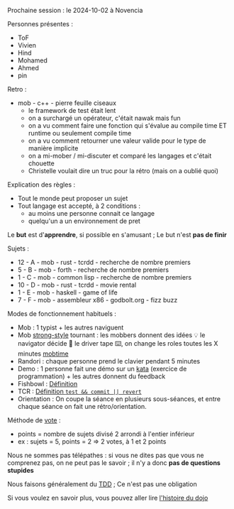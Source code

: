 Prochaine session : le 2024-10-02 à Novencia

Personnes présentes :

- ToF
- Vivien
- Hind
- Mohamed
- Ahmed
- pin

Retro :

- mob - c++ - pierre feuille ciseaux
  - le framework de test était lent
  - on a surchargé un opérateur, c'était nawak mais fun
  - on a vu comment faire une fonction qui s'évalue au compile time ET runtime ou seulement compile time
  - on a vu comment retourner une valeur valide pour le type de manière implicite
  - on a mi-mober / mi-discuter et comparé les langages et c'était chouette
  - Christelle voulait dire un truc pour la rétro (mais on a oublié quoi)

Explication des règles :

- Tout le monde peut proposer un sujet
- Tout langage est accepté, à 2 conditions :
  - au moins une personne connait ce langage
  - quelqu'un a un environnement de pret

Le **but** est d'**apprendre**, si possible en s'amusant ;
Le but n'est **pas de finir**

Sujets :

- 12 - A - mob - rust - tcrdd - recherche de nombre premiers
- 5 - B - mob - forth - recherche de nombre premiers
- 1 - C - mob - common lisp - recherche de nombre premiers
- 10 - D - mob - rust - tcrdd - movie rental
- 1 - E - mob - haskell - game of life
- 7 - F - mob - assembleur x86 - godbolt.org - fizz buzz

Modes de fonctionnement habituels :

- Mob : 1 typist + les autres naviguent
- Mob [strong-style] tournant : les mobbers donnent des idées 💡 le navigator décide 🔀 le driver tape ⌨️, on change les roles toutes les X minutes [mobtime]
- Randori : chaque personne prend le clavier pendant 5 minutes
- Demo : 1 personne fait une démo sur un [kata] (exercice de programmation) + les autres donnent du feedback
- Fishbowl : [Définition][fishbowl]
- TCR : [Définition `test && commit || revert`][tcr]
- Orientation : On coupe la séance en plusieurs sous-séances,
  et entre chaque séance on fait une rétro/orientation.

Méthode de [vote] :

- points = nombre de sujets divisé 2 arrondi à l'entier inférieur
- ex : sujets = 5, points = 2 => 2 votes, à 1 et 2 points

Nous ne sommes pas télépathes :
si vous ne dites pas que vous ne comprenez pas, on ne peut pas le savoir ;
il n'y a donc **pas de questions stupides**

Nous faisons généralement du [TDD][test_driven_development] ;
Ce n'est pas une obligation

Si vous voulez en savoir plus, vous pouvez aller lire [l'histoire du dojo]

[kata]: https://web.archive.org/web/20040423023001/http://www.pragprog.com/pragdave/Practices/CodeKata.rdoc
[strong-style]: https://llewellynfalco.blogspot.com/2014/06/llewellyns-strong-style-pairing.html
[mobtime]: https://mobtime.hadrienmp.fr/
[fishbowl]: https://en.wikipedia.org/wiki/Fishbowl_%28conversation%29
[tcr]: https://medium.com/@kentbeck_7670/test-commit-revert-870bbd756864
[vote]: https://emmanuelpaatz.com/dojosurvey
[test_driven_development]: https://fr.wikipedia.org/wiki/Test_driven_development
[l'histoire du dojo]: https://github.com/dojo-developpement-paris/dojo-developpement-paris.github.io/blob/main/history.md

